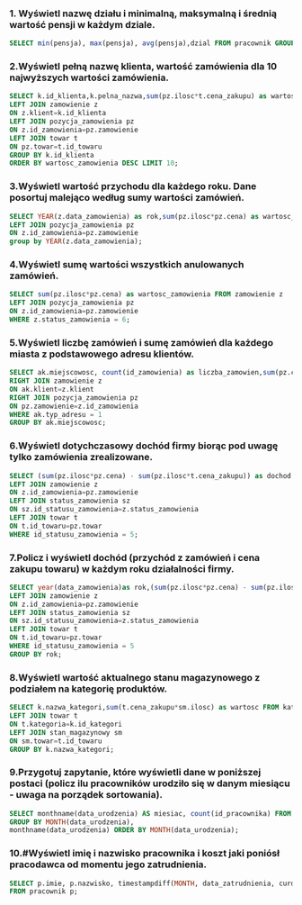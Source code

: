 ### 1. Wyświetl nazwę działu i minimalną, maksymalną i średnią wartość pensji w każdym dziale.



```sql
SELECT min(pensja), max(pensja), avg(pensja),dzial FROM pracownik GROUP BY dzial;
```

### 2.Wyświetl pełną nazwę klienta, wartość zamówienia dla 10 najwyższych wartości zamówienia.

```sql
SELECT k.id_klienta,k.pelna_nazwa,sum(pz.ilosc*t.cena_zakupu) as wartosc_zamowienia FROM klient k
LEFT JOIN zamowienie z
ON z.klient=k.id_klienta
LEFT JOIN pozycja_zamowienia pz
ON z.id_zamowienia=pz.zamowienie
LEFT JOIN towar t
ON pz.towar=t.id_towaru
GROUP BY k.id_klienta
ORDER BY wartosc_zamowienia DESC LIMIT 10;
```

### 3.Wyświetl wartość przychodu dla każdego roku. Dane posortuj malejąco według sumy wartości zamówień.

```sql
SELECT YEAR(z.data_zamowienia) as rok,sum(pz.ilosc*pz.cena) as wartosc_zamowienia FROM zamowienie z 
LEFT JOIN pozycja_zamowienia pz
ON z.id_zamowienia=pz.zamowienie
group by YEAR(z.data_zamowienia);
```
### 4.Wyświetl sumę wartości wszystkich anulowanych zamówień.

```sql
SELECT sum(pz.ilosc*pz.cena) as wartosc_zamowienia FROM zamowienie z 
LEFT JOIN pozycja_zamowienia pz
ON z.id_zamowienia=pz.zamowienie
WHERE z.status_zamowienia = 6;
```

### 5.Wyświetl liczbę zamówień i sumę zamówień dla każdego miasta z podstawowego adresu klientów.

```sql
SELECT ak.miejscowosc, count(id_zamowienia) as liczba_zamowien,sum(pz.cena*pz.ilosc) as wartosc FROM adres_klienta ak
RIGHT JOIN zamowienie z
ON ak.klient=z.klient
RIGHT JOIN pozycja_zamowienia pz
ON pz.zamowienie=z.id_zamowienia
WHERE ak.typ_adresu = 1
GROUP BY ak.miejscowosc;
```

### 6.Wyświetl dotychczasowy dochód firmy biorąc pod uwagę tylko zamówienia zrealizowane.
```sql
SELECT (sum(pz.ilosc*pz.cena) - sum(pz.ilosc*t.cena_zakupu)) as dochod from pozycja_zamowienia pz
LEFT JOIN zamowienie z 
ON z.id_zamowienia=pz.zamowienie
LEFT JOIN status_zamowienia sz
ON sz.id_statusu_zamowienia=z.status_zamowienia
LEFT JOIN towar t 
ON t.id_towaru=pz.towar
WHERE id_statusu_zamowienia = 5;
```

### 7.Policz i wyświetl dochód (przychód z zamówień i cena zakupu towaru) w każdym roku działalności firmy.
```sql
SELECT year(data_zamowienia)as rok,(sum(pz.ilosc*pz.cena) - sum(pz.ilosc*t.cena_zakupu)) as dochod from pozycja_zamowienia pz
LEFT JOIN zamowienie z 
ON z.id_zamowienia=pz.zamowienie
LEFT JOIN status_zamowienia sz
ON sz.id_statusu_zamowienia=z.status_zamowienia
LEFT JOIN towar t 
ON t.id_towaru=pz.towar
WHERE id_statusu_zamowienia = 5
GROUP BY rok;
```

### 8.Wyświetl wartość aktualnego stanu magazynowego z podziałem na kategorię produktów.
```sql
SELECT k.nazwa_kategori,sum(t.cena_zakupu*sm.ilosc) as wartosc FROM kategoria k
LEFT JOIN towar t
ON t.kategoria=k.id_kategori
LEFT JOIN stan_magazynowy sm
ON sm.towar=t.id_towaru
GROUP BY k.nazwa_kategori;
```

### 9.Przygotuj zapytanie, które wyświetli dane w poniższej postaci (policz ilu pracowników urodziło się w danym miesiącu - uwaga na porządek sortowania).

```sql
SELECT monthname(data_urodzenia) AS miesiac, count(id_pracownika) FROM pracownik 
GROUP BY MONTH(data_urodzenia), 
monthname(data_urodzenia) ORDER BY MONTH(data_urodzenia);
```

### 10.#Wyświetl imię i nazwisko pracownika i koszt jaki poniósł pracodawca od momentu jego zatrudnienia.
```sql
SELECT p.imie, p.nazwisko, timestampdiff(MONTH, data_zatrudnienia, curdate()) * p.pensja
FROM pracownik p;
```
